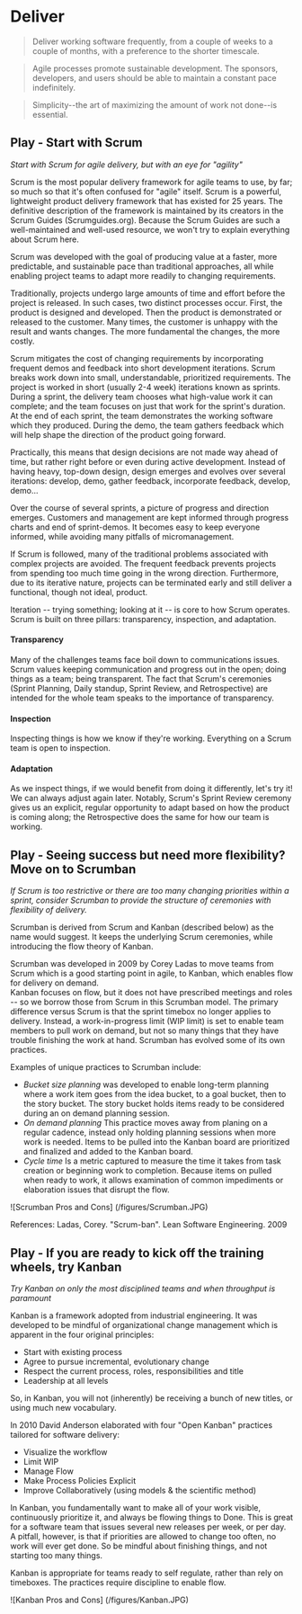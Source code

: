 # Deliver

> Deliver working software frequently, from a couple of weeks to a couple of months, with a preference to the shorter timescale.

> Agile processes promote sustainable development. The sponsors, developers, and users should be able to maintain a constant pace indefinitely.

> Simplicity--the art of maximizing the amount of work not done--is essential.

## Play - Start with Scrum

*Start with Scrum for agile delivery, but with an eye for "agility"*

Scrum is the most popular delivery framework for agile teams to use, by far; so much so that it's often confused for "agile" itself. Scrum is a powerful, lightweight product delivery framework that has existed for 25 years. The definitive description of the framework is maintained by its creators in the Scrum Guides (Scrumguides.org). Because the Scrum Guides are such a well-maintained and well-used resource, we won't try to explain everything about Scrum here. 

Scrum was developed with the goal of producing value at a faster, more predictable, and sustainable pace than traditional approaches, all while enabling project teams to adapt more readily to changing requirements.  

Traditionally, projects undergo large amounts of time and effort before the project is released.  In such cases, two distinct processes occur.  First, the product is designed and developed.  Then the product is demonstrated or released to the customer.  Many times, the customer is unhappy with the result and wants changes.  The more fundamental the changes, the more costly.

Scrum mitigates the cost of changing requirements by incorporating frequent demos and feedback into short development iterations.  Scrum breaks work down into small, understandable, prioritized requirements. 
The project is worked in short (usually 2-4 week) iterations known as sprints.  During a sprint, the delivery team chooses what high-value work it can complete; and the team focuses on just that work for the sprint's duration. At the end of each sprint, the team demonstrates the working software which they produced.  During the demo, the team gathers feedback which will help shape the direction of the product going forward.

Practically, this means that design decisions are not made way ahead of time, but rather right before or even during active development.  Instead of having heavy, top-down design, design emerges and evolves over several iterations: develop, demo, gather feedback, incorporate feedback, develop, demo…

Over the course of several sprints, a picture of progress and direction emerges.  Customers and management are kept informed through progress charts and end of sprint-demos.  It becomes easy to keep everyone informed, while avoiding many pitfalls of micromanagement.

If Scrum is followed, many of the traditional problems associated with complex projects are avoided.  The frequent feedback prevents projects from spending too much time going in the wrong direction.  Furthermore, due to its iterative nature, projects can be terminated early and still deliver a functional, though not ideal, product.

Iteration -- trying something; looking at it -- is core to how Scrum operates. Scrum is built on three pillars: transparency, inspection, and adaptation.

#### Transparency
Many of the challenges teams face boil down to communications issues. Scrum values keeping communication and progress out in the open; doing things as a team; being transparent. 
The fact that Scrum's ceremonies (Sprint Planning, Daily standup, Sprint Review, and Retrospective) are intended for the whole team speaks to the importance of transparency. 

#### Inspection
Inspecting things is how we know if they're working. Everything on a Scrum team is open to inspection. 

#### Adaptation
As we inspect things, if we would benefit from doing it differently, let's try it! We can always adjust again later. Notably, Scrum's Sprint Review ceremony gives us an explicit, regular opportunity to adapt based on how the product is coming along; the Retrospective does the same for how our team is working.



## Play - Seeing success but need more flexibility? Move on to Scrumban

*If Scrum is too restrictive or there are too many changing priorities within a sprint, consider Scrumban to provide the structure of ceremonies with flexibility of delivery.*

Scrumban is derived from Scrum and Kanban (described below) as the name would suggest.  It keeps the underlying Scrum ceremonies, while introducing the flow theory of Kanban.  

Scrumban was developed in 2009 by Corey Ladas to move teams from Scrum which is a good starting point in agile, to Kanban, which enables flow for delivery on demand.  
Kanban focuses on flow, but it does not have prescribed meetings and roles -- so we borrow those from Scrum in this Scrumban model. 
The primary difference versus Scrum is that the sprint timebox no longer applies to delivery. Instead, a work-in-progress limit (WIP limit) is set to enable team members to pull work on demand, 
but not so many things that they have trouble finishing the work at hand. Scrumban has evolved some of its own practices.  

Examples of unique practices to Scrumban include:
 - *Bucket size planning* was developed to enable long-term planning where a work item goes from the idea bucket, to a goal bucket, then to the story bucket.  The story bucket holds items ready to be considered during an on demand planning session.
 - *On demand planning* This practice moves away from planing on a regular cadence, instead only holding planning sessions when more work is needed.  Items to be pulled into the Kanban board are prioritized and finalized and added to the Kanban board.
 - *Cycle time* Is a metric captured to measure the time it takes from task creation or beginning work to completion.  Because items on pulled when ready to work, it allows examination of common impediments or elaboration issues that disrupt the flow.

![Scrumban Pros and Cons] (/figures/Scrumban.JPG)

References: 
Ladas, Corey. "Scrum-ban". Lean Software Engineering. 2009

## Play - If you are ready to kick off the training wheels, try Kanban
*Try Kanban on only the most disciplined teams and when throughput is paramount*

Kanban is a framework adopted from industrial engineering.  It was developed to be mindful of organizational change management which is apparent in the four original principles:
- Start with existing process
- Agree to pursue incremental, evolutionary change
- Respect the current process, roles, responsibilities and title
- Leadership at all levels

So, in Kanban, you will not (inherently) be receiving a bunch of new titles, or using much new vocabulary.

In 2010 David Anderson elaborated with four "Open Kanban" practices tailored for software delivery:
- Visualize the workflow
- Limit WIP
- Manage Flow
- Make Process Policies Explicit
- Improve Collaboratively (using models & the scientific method)

In Kanban, you fundamentally want to make all of your work visible, continuously prioritize it, and always be flowing things to Done. This is great for a software team that issues several new releases per week, or per day. 
A pitfall, however, is that if priorities are allowed to change too often, no work will ever get done. So be mindful about finishing things, and not starting too many things.

Kanban is appropriate for teams ready to self regulate, rather than rely on timeboxes. The practices require discipline to enable flow.

![Kanban Pros and Cons] (/figures/Kanban.JPG)
